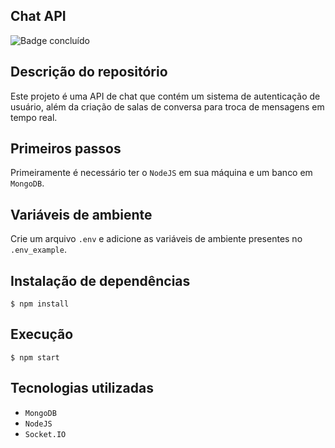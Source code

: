 ## Chat API
![Badge concluído](http://img.shields.io/static/v1?label=STATUS&message=CONCLUÍDO&color=GREEN&style=for-the-badge)

## Descrição do repositório
Este projeto é uma API de chat que contém um sistema de autenticação de usuário, além da criação de salas de conversa para troca de mensagens em tempo real. 

## Primeiros passos

Primeiramente é necessário ter o `NodeJS` em sua máquina e um banco em `MongoDB`.

## Variáveis de ambiente
Crie um arquivo `.env` e adicione as variáveis de ambiente presentes no `.env_example`.

## Instalação de dependências

```
$ npm install
```

## Execução

```
$ npm start
```

## Tecnologias utilizadas

- `MongoDB`
- `NodeJS`
- `Socket.IO`
